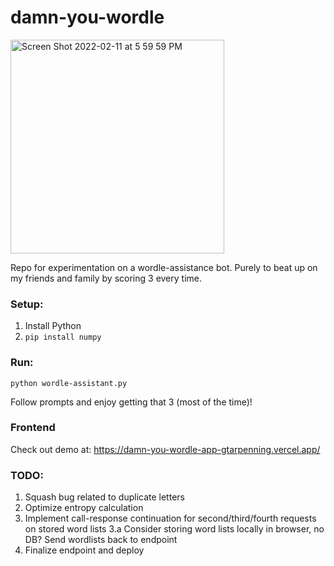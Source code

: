 # damn-you-wordle

<img width="342" alt="Screen Shot 2022-02-11 at 5 59 59 PM" src="https://user-images.githubusercontent.com/19414170/153692034-ad3bd110-4216-4212-a22c-35b676b59cee.png">

Repo for experimentation on a wordle-assistance bot. Purely to beat up on my friends and family by scoring 3 every time.

### Setup:

1. Install Python
2. `pip install numpy`

### Run: 

`python wordle-assistant.py`

Follow prompts and enjoy getting that 3 (most of the time)!

### Frontend

Check out demo at: https://damn-you-wordle-app-gtarpenning.vercel.app/


### TODO: 

1. Squash bug related to duplicate letters
2. Optimize entropy calculation
3. Implement call-response continuation for second/third/fourth requests on stored word lists 
	3.a  Consider storing word lists locally in browser, no DB? Send wordlists back to endpoint
4. Finalize endpoint and deploy

